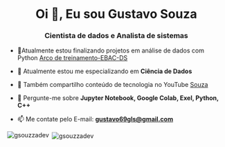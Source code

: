<h1 align="center">Oi 👋, Eu sou Gustavo Souza</h1>
<h3 align="center">Cientista de dados e Analista de sistemas</h3>

- 🔭Atualmente estou finalizando projetos em análise de dados com Python [Arco de treinamento-EBAC-DS](https://github.com/GSouzzaDev/ARCO-DE-TREINAMENTO-2024.1-PYTHON-EBAC.-.git)

- 🌱 Atualmente estou me especializando em **Ciência de Dados**

- 👯 Também compartilho conteúdo de tecnologia no YouTube [Souza](https://www.youtube.com/@Souza-du8ww)

- 💬 Pergunte-me sobre **Jupyter Notebook, Google Colab, Exel, Python, C++**

- 📫 Me contate pelo E-mail: **gustavo69gls@gmail.com**

<p align="left">

<p><img align="left" src="https://github-readme-stats.vercel.app/api/top-langs?username=gsouzzadev&show_icons=true&locale=en&layout=compact" alt="gsouzzadev" /></p>

<p>&nbsp;<img align="center" src="https://github-readme-stats.vercel.app/api?username=gsouzzadev&show_icons=true&locale=en" alt="gsouzzadev" /></p>



